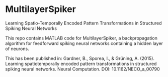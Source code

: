 # MultilayerSpiker
Learning Spatio-Temporally Encoded Pattern Transformations in Structured Spiking Neural Networks

This repo contains MATLAB code for MultilayerSpiker, a backpropagation algorithm for feedforward spiking neural networks containing a hidden layer of neurons.

This has been published in:
Gardner, B., Sporea, I., & Grüning, A. (2015). Learning spatiotemporally encoded pattern transformations in structured spiking neural networks. Neural Computation.
DOI: 10.1162/NECO_a_00790
